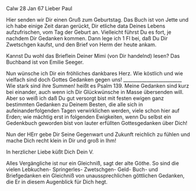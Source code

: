  Calw 28 Jan 67
Lieber Paul

Hier senden wir Dir einen Gruß zum Geburtstag. Das Buch ist von Jette und ich habe einige Zeit daran gerückt, Dir etliche data Deines Lebens aufzufrischen, vom Tag der Geburt an. Vielleicht führst Du es fort, je nachdem Dir Gedanken kommen. Dann lege ich 1 Fl bei, daß Du Dir Zwetschgen kaufst, und den Brief von Herm der heute ankam.

Kannst Du wohl das Brieflein Deiner Mimi (von Dir handelnd) lesen? Das Buchband ist von Emilie Seeger.

Nun wünsche ich Dir ein fröhliches dankbares Herz. Wie köstlich und wie vielfach sind doch Gottes Gedanken gegen uns! _________________________ Wie stark sind ihre Summen! heißt es Psalm 139. Meine Gedanken sind kurz bei einander, auch wenn ich Dir Glückwünsche in Masse übersenden will. Aber so weiß ich daß Du gut versorgt bist mit festen ewigen ganz bestimmten Gedanken zu Deinem Besten, die alle sich in aufeinanderfolgenden Tagen verwirklichen werden, viele schon hier auf Erden; wie mächtig erst in folgenden Ewigkeiten, wenn Du selbst ein Gedenkbuch geworden bist von lauter erfüllten Gottesgedanken über Dich!

Nun der HErr gebe Dir Seine Gegenwart und Zukunft reichlich zu fühlen und mache Dich recht klein in Dir und groß in Ihm!

 In herzlicher Liebe küßt Dich
 Dein V.

Alles Vergängliche ist nur ein Gleichniß, sagt der alte Göthe. So sind die vielen Lebkuchen- Springerles- Zwetschgen- Geld- Buch- und Briefgedanken ein Gleichniß von unaussprechlichen göttlichen Gedanken, die Er in diesem Augenblick für Dich hegt.

